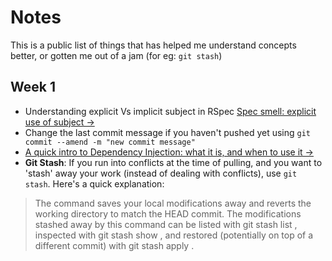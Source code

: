 # Notes

This is a public list of things that has helped me understand concepts better, or gotten me out of a jam (for eg: `git stash`)

## Week 1

* Understanding explicit Vs implicit subject in RSpec
[Spec smell: explicit use of subject →](http://blog.davidchelimsky.net/blog/2012/05/13/spec-smell-explicit-use-of-subject/)
* Change the last commit message if you haven't pushed yet using `git commit --amend -m "new commit message"`
* [A quick intro to Dependency Injection: what it is, and when to use it →](https://medium.freecodecamp.org/a-quick-intro-to-dependency-injection-what-it-is-and-when-to-use-it-7578c84fa88f)
* **Git Stash**: If you run into conflicts at the time of pulling, and you want to 'stash' away your work (instead of dealing with conflicts), use `git stash`. Here's a quick explanation: 
> The command saves your local modifications away and reverts the working directory to match the HEAD commit. The modifications stashed away by this command can be listed with git stash list , inspected with git stash show , and restored (potentially on top of a different commit) with git stash apply .


